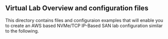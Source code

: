## Virtual Lab Overview and configuration files
This directory contains files and configuraion examples that will enable you to create an AWS based NVMe/TCP IP-Based SAN lab configuration similar to the following.
